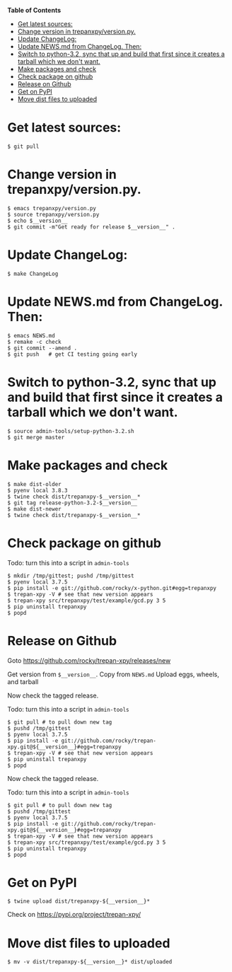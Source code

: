 <!-- markdown-toc start - Don't edit this section. Run M-x markdown-toc-refresh-toc -->
**Table of Contents**

- [Get latest sources:](#get-latest-sources)
- [Change version in trepanxpy/version.py.](#change-version-in-trepanxpyversionpy)
- [Update ChangeLog:](#update-changelog)
- [Update NEWS.md from ChangeLog. Then:](#update-newsmd-from-changelog-then)
- [Switch to python-3.2, sync that up and build that first since it creates a tarball which we don't want.](#switch-to-python-32-sync-that-up-and-build-that-first-since-it-creates-a-tarball-which-we-dont-want)
- [Make packages and check](#make-packages-and-check)
- [Check package on github](#check-package-on-github)
- [Release on Github](#release-on-github)
- [Get on PyPI](#get-on-pypi)
- [Move dist files to uploaded](#move-dist-files-to-uploaded)

<!-- markdown-toc end -->

# Get latest sources:

    $ git pull

# Change version in trepanxpy/version.py.

    $ emacs trepanxpy/version.py
    $ source trepanxpy/version.py
    $ echo $__version__
    $ git commit -m"Get ready for release $__version__" .


# Update ChangeLog:

    $ make ChangeLog

#  Update NEWS.md from ChangeLog. Then:

    $ emacs NEWS.md
    $ remake -c check
    $ git commit --amend .
    $ git push   # get CI testing going early

# Switch to python-3.2, sync that up and build that first since it creates a tarball which we don't want.

    $ source admin-tools/setup-python-3.2.sh
    $ git merge master

# Make packages and check

    $ make dist-older
	$ pyenv local 3.8.3
	$ twine check dist/trepanxpy-$__version__*
    $ git tag release-python-3.2-$__version__
    $ make dist-newer
	$ twine check dist/trepanxpy-$__version__*

# Check package on github

Todo: turn this into a script in `admin-tools`

	$ mkdir /tmp/gittest; pushd /tmp/gittest
	$ pyenv local 3.7.5
	$ pip install -e git://github.com/rocky/x-python.git#egg=trepanxpy
	$ trepan-xpy -V # see that new version appears
	$ trepan-xpy src/trepanxpy/test/example/gcd.py 3 5
	$ pip uninstall trepanxpy
	$ popd

# Release on Github

Goto https://github.com/rocky/trepan-xpy/releases/new

Get version from `$__version__`. Copy from `NEWS.md`
Upload eggs, wheels, and tarball

Now check the tagged release.

Todo: turn this into a script in `admin-tools`

    $ git pull # to pull down new tag
    $ pushd /tmp/gittest
	$ pyenv local 3.7.5
	$ pip install -e git://github.com/rocky/trepan-xpy.git@${__version__}#egg=trepanxpy
	$ trepan-xpy -V # see that new version appears
	$ pip uninstall trepanxpy
	$ popd

Now check the tagged release.

Todo: turn this into a script in `admin-tools`

    $ git pull # to pull down new tag
    $ pushd /tmp/gittest
	$ pyenv local 3.7.5
	$ pip install -e git://github.com/rocky/trepan-xpy.git@${__version__}#egg=trepanxpy
	$ trepan-xpy -V # see that new version appears
	$ trepan-xpy src/trepanxpy/test/example/gcd.py 3 5
	$ pip uninstall trepanxpy
	$ popd

# Get on PyPI

	$ twine upload dist/trepanxpy-${__version__}*

Check on https://pypi.org/project/trepan-xpy/

# Move dist files to uploaded

	$ mv -v dist/trepanxpy-${__version__}* dist/uploaded
